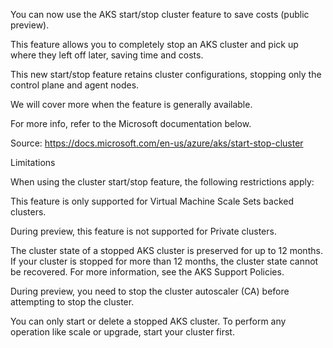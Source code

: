 You can now use the AKS start/stop cluster feature to save costs (public preview).

This feature allows you to completely stop an AKS cluster and pick up where they left off later, saving time and costs.

This new start/stop feature retains cluster configurations, stopping only the control plane and agent nodes.



We will cover more when the feature is generally available.



For more info, refer to the Microsoft documentation below.



Source: https://docs.microsoft.com/en-us/azure/aks/start-stop-cluster



Limitations

When using the cluster start/stop feature, the following restrictions apply:

This feature is only supported for Virtual Machine Scale Sets backed clusters.

During preview, this feature is not supported for Private clusters.

The cluster state of a stopped AKS cluster is preserved for up to 12 months. If your cluster is stopped for more than 12 months, the cluster state cannot be recovered. For more information, see the AKS Support Policies.

During preview, you need to stop the cluster autoscaler (CA) before attempting to stop the cluster.

You can only start or delete a stopped AKS cluster. To perform any operation like scale or upgrade, start your cluster first.

